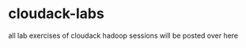 cloudack-labs
=============

all lab exercises of cloudack hadoop sessions will be posted over here
